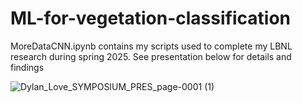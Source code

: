 # ML-for-vegetation-classification

MoreDataCNN.ipynb contains my scripts used to complete my LBNL research during spring 2025. See presentation below for details and findings


![Dylan_Love_SYMPOSIUM_PRES_page-0001 (1)](https://github.com/user-attachments/assets/846d9708-9d3e-4934-8243-8b65af8d8594)
